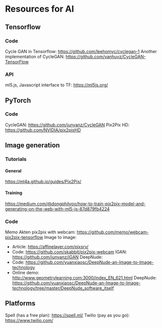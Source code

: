 # Resources for AI

## Tensorflow
### Code
Cycle GAN in Tensorflow: https://github.com/leehomyc/cyclegan-1
Another implementation of CycleGAN: https://github.com/vanhuyz/CycleGAN-TensorFlow

### API
ml5.js, Javascript interface to TF: https://ml5js.org/

## PyTorch
### Code
CycleGAN: https://github.com/junyanz/CycleGAN
Pix2Pix HD: https://github.com/NVIDIA/pix2pixHD




## Image generation

### Tutorials
#### General
https://ml4a.github.io/guides/Pix2Pix/

#### Training
https://medium.com/@dongphilyoo/how-to-train-pix2pix-model-and-generating-on-the-web-with-ml5-js-87d879fb4224

### Code

Memo Akten pix2pix with webcam: https://github.com/memo/webcam-pix2pix-tensorflow
Image to image:
  * Article: https://affinelayer.com/pixsrv/
  * Code: https://github.com/skabbit/pix2pix-webcam
IGAN: https://github.com/junyanz/iGAN
DeepNude:
  * Code: https://github.com/yuanxiaosc/DeepNude-an-Image-to-Image-technology
  * Online demo: http://www.geometrylearning.com:3000/index_EN_621.html
DeepNude: https://github.com/yuanxiaosc/DeepNude-an-Image-to-Image-technology/tree/master/DeepNude_software_itself







## Platforms
Spell (has a free plan): https://spell.ml/
Twilio (pay as you go): https://www.twilio.com/
